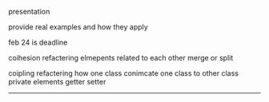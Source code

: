 
presentation

provide real examples and how they apply

feb 24 is deadline



coihesion refactering
elmepents related to each other
merge or split

coipling refactering
how one class conimcate one class to other class
private elements
getter
setter


---
